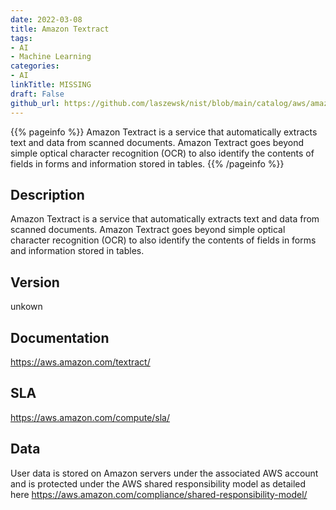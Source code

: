 ```yaml
---
date: 2022-03-08
title: Amazon Textract
tags: 
- AI
- Machine Learning
categories: 
- AI
linkTitle: MISSING
draft: False         
github_url: https://github.com/laszewsk/nist/blob/main/catalog/aws/amazon-textract.yaml
---
```


{{% pageinfo %}}
Amazon Textract is a service that automatically extracts text and data from scanned documents. Amazon Textract goes beyond simple optical character recognition (OCR) to also identify the contents of fields in forms and information stored in tables.
{{% /pageinfo %}}

## Description

Amazon Textract is a service that automatically extracts text and data from scanned documents. Amazon Textract goes beyond simple optical character recognition (OCR) to also identify the contents of fields in forms and information stored in tables.

## Version

unkown

## Documentation

https://aws.amazon.com/textract/

## SLA

https://aws.amazon.com/compute/sla/

## Data

User data is stored on Amazon servers under the associated AWS account and is protected under the AWS shared responsibility model as detailed here https://aws.amazon.com/compliance/shared-responsibility-model/
